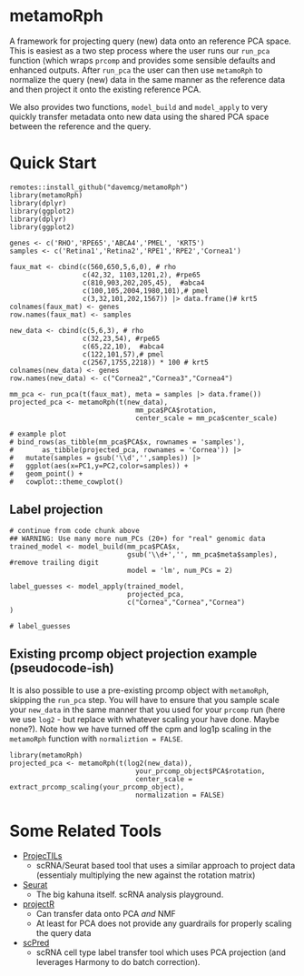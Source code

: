 # metamoRph

A framework for projecting query (new) data onto an reference PCA space. This is easiest as a two step process where the user runs our `run_pca` function (which wraps `prcomp` and provides some sensible defaults and enhanced outputs. After `run_pca` the user can then use `metamoRph` to normalize the query (new) data in the same manner as the reference data and then project it onto the existing reference PCA. 

We also provides two functions, `model_build` and `model_apply` to very quickly transfer metadata onto new data using the shared PCA space between the reference and the query.

# Quick Start

```
remotes::install_github("davemcg/metamoRph")
library(metamoRph)
library(dplyr)
library(ggplot2)
library(dplyr)
library(ggplot2)

genes <- c('RHO','RPE65','ABCA4','PMEL', 'KRT5')
samples <- c('Retina1','Retina2','RPE1','RPE2','Cornea1')

faux_mat <- cbind(c(560,650,5,6,0), # rho
                  c(42,32, 1103,1201,2), #rpe65
                  c(810,903,202,205,45),  #abca4
                  c(100,105,2004,1980,101),# pmel
                  c(3,32,101,202,1567)) |> data.frame()# krt5
colnames(faux_mat) <- genes
row.names(faux_mat) <- samples

new_data <- cbind(c(5,6,3), # rho
                  c(32,23,54), #rpe65
                  c(65,22,10),  #abca4
                  c(122,101,57),# pmel
                  c(2567,1755,2218)) * 100 # krt5
colnames(new_data) <- genes
row.names(new_data) <- c("Cornea2","Cornea3","Cornea4")

mm_pca <- run_pca(t(faux_mat), meta = samples |> data.frame())
projected_pca <- metamoRph(t(new_data), 
                               mm_pca$PCA$rotation, 
                               center_scale = mm_pca$center_scale)

# example plot
# bind_rows(as_tibble(mm_pca$PCA$x, rownames = 'samples'),
#       as_tibble(projected_pca, rownames = 'Cornea')) |>
#   mutate(samples = gsub('\\d','',samples)) |>
#   ggplot(aes(x=PC1,y=PC2,color=samples)) + 
#   geom_point() +
#   cowplot::theme_cowplot()
```

## Label projection
```
# continue from code chunk above
## WARNING: Use many more num_PCs (20+) for "real" genomic data
trained_model <- model_build(mm_pca$PCA$x,
                             gsub('\\d+','', mm_pca$meta$samples), #remove trailing digit 
                             model = 'lm', num_PCs = 2)

label_guesses <- model_apply(trained_model,
                             projected_pca,
                             c("Cornea","Cornea","Cornea")
)

# label_guesses
```



## Existing prcomp object projection example (pseudocode-ish)

It is also possible to use a pre-existing prcomp object with `metamoRph`, skipping
the `run_pca` step. You will have to ensure that you sample scale your `new_data`
in the same manner that you used for your `prcomp` run (here we use `log2` - but replace
with whatever scaling your have done. Maybe none?). Note how we have turned
off the cpm and log1p scaling in the `metamoRph` function with `normaliztion = FALSE`.

```
library(metamoRph)
projected_pca <- metamoRph(t(log2(new_data)), 
                               your_prcomp_object$PCA$rotation, 
                               center_scale = extract_prcomp_scaling(your_prcomp_object),
                               normalization = FALSE)
```



# Some Related Tools

  - [ProjecTILs](https://github.com/carmonalab/ProjecTILs)
    - scRNA/Seurat based tool that uses a similar approach to project data (essentialy multiplying the new against the rotation matrix)
  - [Seurat](https://satijalab.org/seurat/articles/integration_mapping.html)
    - The big kahuna itself. scRNA analysis playground.
  - [projectR](https://www.bioconductor.org/packages/release/bioc/html/projectR.html)
    - Can transfer data onto PCA *and* NMF 
    - At least for PCA does not provide any guardrails for properly scaling the query data
  - [scPred](https://powellgenomicslab.github.io/scPred/articles/introduction.html)
    - scRNA cell type label transfer tool which uses PCA projection (and leverages Harmony to do batch correction).
